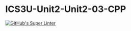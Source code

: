 # ICS3U-Unit2-Unit2-03-CPP

[![GitHub's Super Linter](https://github.com/Samuel-Webster-178/ICS3U-Assignment-02-CPP/workflows/GitHub's%20Super%20Linter/badge.svg)](https://github.com/Samuel-Webster-178/ICS3U-Assignment-02-CPP/actions)
